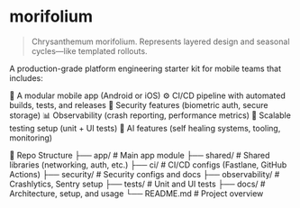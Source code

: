 # morifolium

> Chrysanthemum morifolium.
> Represents layered design and seasonal cycles—like templated rollouts.

A production-grade platform engineering starter kit for mobile teams that includes:

📱 A modular mobile app (Android or iOS)
⚙️ CI/CD pipeline with automated builds, tests, and releases
🔐 Security features (biometric auth, secure storage)
📊 Observability (crash reporting, performance metrics)
🧪 Scalable testing setup (unit + UI tests)
🤖 AI features (self healing systems, tooling, monitoring)

🧱 Repo Structure
├── app/                     # Main app module
├── shared/                  # Shared libraries (networking, auth, etc.)
├── ci/                      # CI/CD configs (Fastlane, GitHub Actions)
├── security/                # Security configs and docs
├── observability/           # Crashlytics, Sentry setup
├── tests/                   # Unit and UI tests
├── docs/                    # Architecture, setup, and usage
└── README.md                # Project overview
